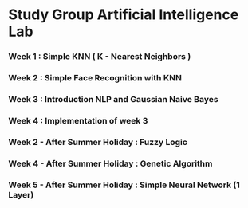# Study Group Artificial Intelligence Lab


### Week 1 : Simple KNN ( K - Nearest Neighbors )
### Week 2 : Simple Face Recognition with KNN
### Week 3 : Introduction NLP and Gaussian Naive Bayes
### Week 4 : Implementation of week 3

### Week 2 - After Summer Holiday : Fuzzy Logic
### Week 4 - After Summer Holiday : Genetic Algorithm
### Week 5 - After Summer Holiday : Simple Neural Network (1 Layer)
